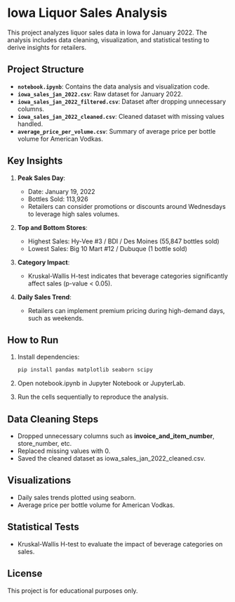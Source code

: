 # Iowa Liquor Sales Analysis

This project analyzes liquor sales data in Iowa for January 2022. The analysis includes data cleaning, visualization, and statistical testing to derive insights for retailers.

## Project Structure

- **`notebook.ipynb`**: Contains the data analysis and visualization code.
- **`iowa_sales_jan_2022.csv`**: Raw dataset for January 2022.
- **`iowa_sales_jan_2022_filtered.csv`**: Dataset after dropping unnecessary columns.
- **`iowa_sales_jan_2022_cleaned.csv`**: Cleaned dataset with missing values handled.
- **`average_price_per_volume.csv`**: Summary of average price per bottle volume for American Vodkas.

## Key Insights

1. **Peak Sales Day**: 
   - Date: January 19, 2022
   - Bottles Sold: 113,926
   - Retailers can consider promotions or discounts around Wednesdays to leverage high sales volumes.

2. **Top and Bottom Stores**:
   - Highest Sales: Hy-Vee #3 / BDI / Des Moines (55,847 bottles sold)
   - Lowest Sales: Big 10 Mart #12 / Dubuque (1 bottle sold)

3. **Category Impact**:
   - Kruskal-Wallis H-test indicates that beverage categories significantly affect sales (p-value < 0.05).

4. **Daily Sales Trend**:
   - Retailers can implement premium pricing during high-demand days, such as weekends.

## How to Run

1. Install dependencies:
   ```bash
   pip install pandas matplotlib seaborn scipy
2. Open notebook.ipynb in Jupyter Notebook or JupyterLab.

3. Run the cells sequentially to reproduce the analysis.

## Data Cleaning Steps
- Dropped unnecessary columns such as **invoice_and_item_number**, store_number, etc.
- Replaced missing values with 0.
- Saved the cleaned dataset as iowa_sales_jan_2022_cleaned.csv.

## Visualizations
- Daily sales trends plotted using seaborn.
- Average price per bottle volume for American Vodkas.

## Statistical Tests
- Kruskal-Wallis H-test to evaluate the impact of beverage categories on sales.

## License
This project is for educational purposes only.
